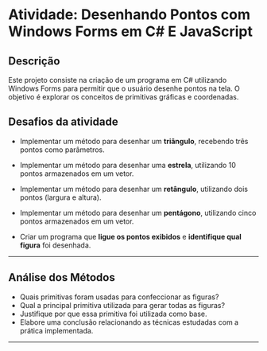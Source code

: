 # Atividade: Desenhando Pontos com Windows Forms em C# E JavaScript

## Descrição  
Este projeto consiste na criação de um programa em C# utilizando Windows Forms para permitir que o usuário desenhe pontos na tela. O objetivo é explorar os conceitos de primitivas gráficas e coordenadas.  



## Desafios da atividade

- Implementar um método para desenhar um **triângulo**, recebendo três pontos como parâmetros.

- Implementar um método para desenhar uma **estrela**, utilizando 10 pontos armazenados em um vetor.

- Implementar um método para desenhar um **retângulo**, utilizando dois pontos (largura e altura).

- Implementar um método para desenhar um **pentágono**, utilizando cinco pontos armazenados em um vetor.

- Criar um programa que **ligue os pontos exibidos** e **identifique qual figura** foi desenhada.

---

## Análise dos Métodos

- Quais primitivas foram usadas para confeccionar as figuras?
- Qual a principal primitiva utilizada para gerar todas as figuras?
- Justifique por que essa primitiva foi utilizada como base.
- Elabore uma conclusão relacionando as técnicas estudadas com a prática implementada.

---
